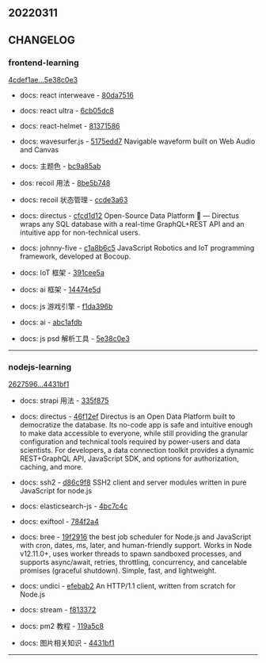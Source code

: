 ## 20220311

## CHANGELOG

### frontend-learning

[4cdef1ae...5e38c0e3](https://github.com/zhbhun/frontend-learning/compare/4cdef1ae...5e38c0e3)

* docs: react interweave - [80da7516](https://github.com/zhbhun/frontend-learning/commit/80da751613455041188165a1d97aa8d8ac03fb75)
* docs: react ultra - [6cb05dc8](https://github.com/zhbhun/frontend-learning/commit/6cb05dc8446c776ec068588a559f037b8ce83783)
* docs: react-helmet - [81371586](https://github.com/zhbhun/frontend-learning/commit/81371586d38dca50b57a3900ba3d167f8f5f54dd)
* docs: wavesurfer.js - [5175edd7](https://github.com/zhbhun/frontend-learning/commit/5175edd7ae57971d5dffd09a3bbccf41ac43af2b)
    Navigable waveform built on Web Audio and Canvas
    

* docs: 主题色 - [bc9a85ab](https://github.com/zhbhun/frontend-learning/commit/bc9a85abe54a5a82b63470977a5bdd10adafef51)
* dos: recoil 用法 - [8be5b748](https://github.com/zhbhun/frontend-learning/commit/8be5b7480658774e065ab4606b0c64e19e6aecbb)
* docs: recoil 状态管理 - [ccde3a63](https://github.com/zhbhun/frontend-learning/commit/ccde3a63b253cdf022dde5eab015f36808524372)
* docs: directus - [cfcd1d12](https://github.com/zhbhun/frontend-learning/commit/cfcd1d12f1045da35b125f714f3d2e53a62a2638)
    Open-Source Data Platform 🐰 — Directus wraps any SQL database with a real-time GraphQL+REST API and an intuitive app for non-technical users.
    

* docs: johnny-five - [c1a8b6c5](https://github.com/zhbhun/frontend-learning/commit/c1a8b6c5750fe141604401ea206b3ab7a0c8a0f6)
    JavaScript Robotics and IoT programming framework, developed at Bocoup.
    

* docs: IoT 框架 - [391cee5a](https://github.com/zhbhun/frontend-learning/commit/391cee5adae2060e4469ff1963945f597940da93)
* docs: ai 框架 - [14474e5d](https://github.com/zhbhun/frontend-learning/commit/14474e5dfa19b124f37e3878d5861298b4a11e3a)
* docs: js 游戏引擎 - [f1da396b](https://github.com/zhbhun/frontend-learning/commit/f1da396b0baf08843eafa98b6fb430ae8a25433f)
* docs: ai - [abc1afdb](https://github.com/zhbhun/frontend-learning/commit/abc1afdb78124a526e777bb633a298c87374d8ac)
* docs: js psd 解析工具 - [5e38c0e3](https://github.com/zhbhun/frontend-learning/commit/5e38c0e34122182b783cb250d89a9b365359bda2)

---

### nodejs-learning

[2627596...4431bf1](https://github.com/zhbhun/nodejs-learning/compare/2627596...4431bf1)

* docs: strapi 用法 - [335f875](https://github.com/zhbhun/nodejs-learning/commit/335f875e3be6ef385a829d93248dcf2371351cd2)
* docs: directus - [46f12ef](https://github.com/zhbhun/nodejs-learning/commit/46f12ef7f2887a803495f5ed7f54e4ca3c516109)
    Directus is an Open Data Platform built to democratize the database. Its no-code app is safe and intuitive enough to make data accessible to everyone, while still providing the granular configuration and technical tools required by power-users and data scientists. For developers, a data connection toolkit provides a dynamic REST+GraphQL API, JavaScript SDK, and options for authorization, caching, and more.
    

* docs: ssh2 - [d86c9f8](https://github.com/zhbhun/nodejs-learning/commit/d86c9f831fa506471b5975296eefe46e2a02535a)
    SSH2 client and server modules written in pure JavaScript for node.js
    

* docs: elasticsearch-js - [4bc7c4c](https://github.com/zhbhun/nodejs-learning/commit/4bc7c4cda40974ecbf49edc38fc3698d51a38b3d)
* docs: exiftool - [784f2a4](https://github.com/zhbhun/nodejs-learning/commit/784f2a452c34d9e6f3c844b9b275ef34b2bedd3b)
* docs: bree - [19f2916](https://github.com/zhbhun/nodejs-learning/commit/19f2916f1a2c7616f45d24ad4228f0b3b340f719)
    the best job scheduler for Node.js and JavaScript with cron, dates, ms, later, and human-friendly support. Works in Node v12.11.0+, uses worker threads to spawn sandboxed processes, and supports async/await, retries, throttling, concurrency, and cancelable promises (graceful shutdown). Simple, fast, and lightweight.
    

* docs: undici - [efebab2](https://github.com/zhbhun/nodejs-learning/commit/efebab2ca8a817aa3870060eccb4a239a173d300)
    An HTTP/1.1 client, written from scratch for Node.js
    

* docs: stream - [f813372](https://github.com/zhbhun/nodejs-learning/commit/f81337249f557b438d0cd452f5ed8b982c684c08)
* docs: pm2 教程 - [119a5c8](https://github.com/zhbhun/nodejs-learning/commit/119a5c8ebf62c3c483a5c81f57b9dcd1c43e7164)
* docs: 图片相关知识 - [4431bf1](https://github.com/zhbhun/nodejs-learning/commit/4431bf1eae8d46ea9c010a0b85fefc44e59ceb42)

---

